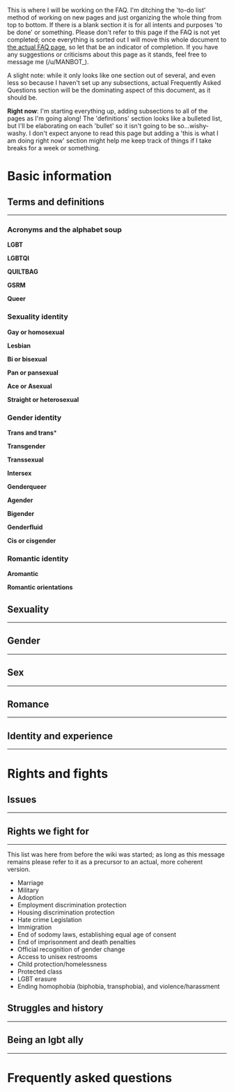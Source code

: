 This is where I will be working on the FAQ. I'm ditching the 'to-do list' method of working on new pages and just organizing the whole thing from top to bottom. If there is a blank section it is for all intents and purposes 'to be done' or something. Please don't refer to this page if the FAQ is not yet completed; once everything is sorted out I will move this whole document to [the actual FAQ page](w/lgbt/FAQ), so let that be an indicator of completion. If you have any suggestions or criticisms about this page as it stands, feel free to message me (/u/MANBOT_).
  
A slight note: while it only looks like one section out of several, and even less so because I haven't set up any subsections, actual Frequently Asked Questions section will be the dominating aspect of this document, as it should be.

**Right now**: I'm starting everything up, adding subsections to all of the pages as I'm going along! The 'definitions' section looks like a bulleted list, but I'll be elaborating on each 'bullet' so it isn't going to be so...wishy-washy. I don't expect anyone to read this page but adding a 'this is what I am doing right now' section might help me keep track of things if I take breaks for a week or something.

Basic information
====

## Terms and definitions
----

### Acronyms and the alphabet soup

**LGBT**

**LGBTQI**

**QUILTBAG**

**GSRM**

**Queer**

### Sexuality identity

**Gay or homosexual**

**Lesbian**

**Bi or bisexual**

**Pan or pansexual**

**Ace or Asexual**

**Straight or heterosexual**

### Gender identity

**Trans and trans***

**Transgender**

**Transsexual**

**Intersex**

**Genderqueer**

**Agender**

**Bigender**

**Genderfluid**

**Cis or cisgender**

### Romantic identity

**Aromantic**

**Romantic orientations**

## Sexuality
----

## Gender
----

## Sex
----

## Romance
----

## Identity and experience
----

Rights and fights
====

## Issues
----

## Rights we fight for
----

This list was here from before the wiki was started; as long as this message remains please refer to it as a precursor to an actual, more coherent version.

*   Marriage
*   Military
*   Adoption
*   Employment discrimination protection
*   Housing discrimination protection
*   Hate crime Legislation
*   Immigration
*   End of sodomy laws, establishing equal age of consent
*   End of imprisonment and death penalties
*   Official recognition of gender change
*   Access to unisex restrooms
*   Child protection/homelessness
*   Protected class
*   LGBT erasure
*   Ending homophobia (biphobia, transphobia), and violence/harassment

## Struggles and history
----

## Being an lgbt ally
----

Frequently asked questions
====